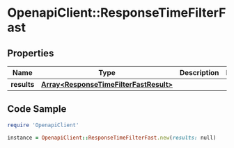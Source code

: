 # OpenapiClient::ResponseTimeFilterFast

## Properties

Name | Type | Description | Notes
------------ | ------------- | ------------- | -------------
**results** | [**Array&lt;ResponseTimeFilterFastResult&gt;**](ResponseTimeFilterFastResult.md) |  | 

## Code Sample

```ruby
require 'OpenapiClient'

instance = OpenapiClient::ResponseTimeFilterFast.new(results: null)
```


